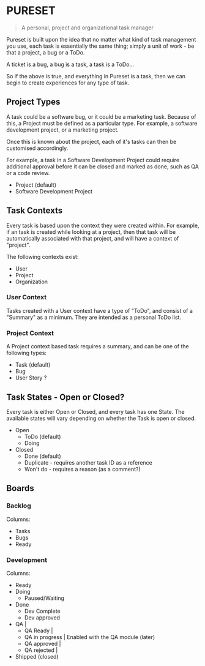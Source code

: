 # PURESET

> A personal, project and organizational task manager

Pureset is built upon the idea that no matter what kind of task management you use, each task is
essentially the same thing; simply a unit of work - be that a project, a bug or a ToDo.

A ticket is a bug, a bug is a task, a task is a ToDo...

So if the above is true, and everything in Pureset is a task, then we can begin to create
experiences for any type of task.


## Project Types

A task could be a software bug, or it could be a marketing task. Because of this, a Project must be
defined as a particular type. For example, a software development project, or a marketing project.

Once this is known about the project, each of it's tasks can then be customised accordingly.

For example, a task in a Software Development Project could require additional approval before it
can be closed and marked as done, such as QA or a code review.

 - Project (default)
 - Software Development Project


## Task Contexts

Every task is based upon the context they were created within. For example, if an task is created
while looking at a project, then that task will be automatically associated with that project, and
will have a context of "project".

The following contexts exist:

 - User
 - Project
 - Organization

### User Context

Tasks created with a User context have a type of "ToDo", and consist of a "Summary" as a minimum.
They are intended as a personal ToDo list.

### Project Context

A Project context based task requires a summary, and can be one of the following types:

 - Task (default)
 - Bug
 - User Story ?


## Task States - Open or Closed?

Every task is either Open or Closed, and every task has one State. The available states will vary
depending on whether the Task is open or closed.

 - Open
   - ToDo (default)
   - Doing
 - Closed
   - Done (default)
   - Duplicate - requires another task ID as a reference
   - Won't do - requires a reason (as a comment?)


## Boards

### Backlog

Columns:
  - Tasks
  - Bugs
  - Ready

### Development

Columns:
  - Ready
  - Doing
    - Paused/Waiting
  - Done
    - Dev Complete
    - Dev approved
  - QA                |
    - QA Ready        |
    - QA in progress  | Enabled with the QA module (later)
    - QA approved     |
    - QA rejected     |
  - Shipped (closed)
